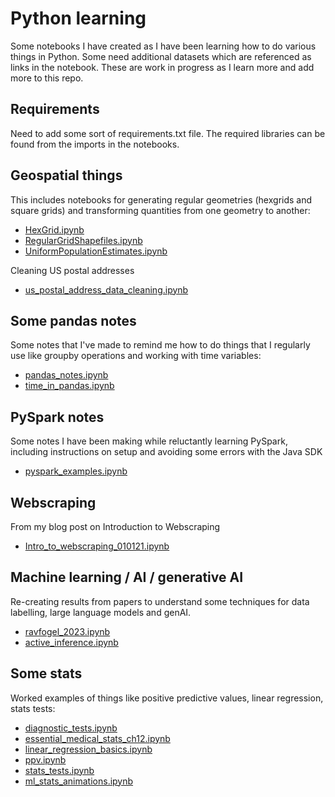# Python learning

Some notebooks I have created as I have been learning how to do various things in Python. Some need additional datasets which are referenced as links in the notebook. These are work in progress as I learn more and add more to this repo.

## Requirements

Need to add some sort of requirements.txt file. The required libraries can be found from the imports in the notebooks.


## Geospatial things

This includes notebooks for generating regular geometries (hexgrids and square grids) and transforming quantities from one geometry to another:

- [HexGrid.ipynb](https://github.com/ajl2718/python_learning/blob/master/HexGrid.ipynb)
- [RegularGridShapefiles.ipynb](https://github.com/ajl2718/python_learning/blob/master/RegularGridShapefiles.ipynb)
- [UniformPopulationEstimates.ipynb](https://github.com/ajl2718/python_learning/blob/master/UniformPopulationEstimates.ipynb)

Cleaning US postal addresses
- [us_postal_address_data_cleaning.ipynb](https://github.com/ajl2718/python_learning/blob/master/us_postal_address_data_cleaning.ipynb)

## Some pandas notes

Some notes that I've made to remind me how to do things that I regularly use like groupby operations and working with time variables:

- [pandas_notes.ipynb](https://github.com/ajl2718/python_learning/blob/master/pandas_notes.ipynb)
- [time_in_pandas.ipynb](https://github.com/ajl2718/python_learning/blob/master/time_in_pandas.ipynb)

## PySpark notes

Some notes I have been making while reluctantly learning PySpark, including instructions on setup and avoiding some errors with the Java SDK

- [pyspark_examples.ipynb](https://github.com/ajl2718/python_learning/blob/master/pandas_notes.ipynb)

## Webscraping

From my blog post on Introduction to Webscraping

- [Intro_to_webscraping_010121.ipynb](https://github.com/ajl2718/python_learning/blob/master/intro_to_webscraping_010121.ipynb)

## Machine learning / AI / generative AI

Re-creating results from papers to understand some techniques for data labelling, large language models and genAI.

- [ravfogel_2023.ipynb](https://github.com/ajl2718/python_learning/blob/master/ravfogel_2023.ipynb)
- [active_inference.ipynb](https://github.com/ajl2718/python_learning/blob/master/active_inference.ipynb)

## Some stats

Worked examples of things like positive predictive values, linear regression, stats tests:

- [diagnostic_tests.ipynb](https://github.com/ajl2718/python_learning/blob/master/diagnostic_tests.ipynb)
- [essential_medical_stats_ch12.ipynb](https://github.com/ajl2718/python_learning/blob/master/essential_medical_stats_ch12.ipynb)
- [linear_regression_basics.ipynb](https://github.com/ajl2718/python_learning/blob/master/linear_regression_basics.ipynb)
- [ppv.ipynb](https://github.com/ajl2718/python_learning/blob/master/ppv.ipynb)
- [stats_tests.ipynb](https://github.com/ajl2718/python_learning/blob/master/stats_tests.ipynb)
- [ml_stats_animations.ipynb](https://github.com/ajl2718/python_learning/blob/master/ml_stats_animations.ipynb)